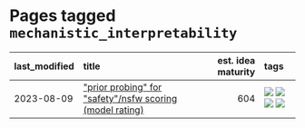 # Pages tagged `mechanistic_interpretability`

|last_modified|title|est. idea maturity|tags
|:---|:---|---:|:---|
|2023-08-09|["prior probing" for "safety"/nsfw scoring (model rating)](../prior_probing.md)|604|[![](https://img.shields.io/badge/tag-alignment-ac8815)](../tags/alignment.md) [![](https://img.shields.io/badge/tag-experimental-b25b5)](../tags/experimental.md) [![](https://img.shields.io/badge/tag-mechanistic_interpretability-a3de36)](../tags/mechanistic_interpretability.md) [![](https://img.shields.io/badge/tag-wip-e6ab9)](../tags/wip.md)|